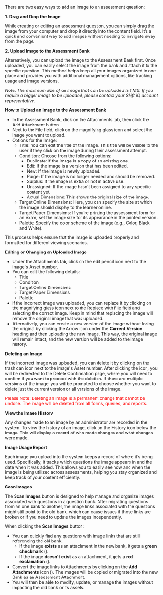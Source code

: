There are two easy ways to add an image to an assessment question:

**1. Drag and Drop the Image**

While creating or editing an assessment question, you can simply drag the image from your computer and drop it directly into the content field. It’s a quick and convenient way to add images without needing to navigate away from the page.

**2. Upload Image to the Assessment Bank**

Alternatively, you can upload the image to the Assessment Bank first. Once uploaded, you can easily select the image from the bank and attach it to the specific question. This method helps keep all your images organized in one place and provides you with additional management options, like tracking usage and image versions.

*Note:  The maximum size of an image that can be uploaded is 1 MB. If you require a bigger image to be uploaded, please contact your Shift iQ account representative.*

**How to Upload an Image to the Assessment Bank**
* In the Assessment Bank, click on the Attachments tab, then click the Add Attachment button.
* Next to the File field, click on the magnifying glass icon and select the image you want to upload.
* Options for the Image:
	* Title: You can edit the title of the image. This title will be visible to the user if they click on the image during their assessment attempt.
	* Condition: Choose from the following options:
		* Duplicate: If the image is a copy of an existing one.
		* Edit: If the image is a version that has been edited.
		* New: If the image is newly uploaded.
		* Purge: If the image is no longer needed and should be removed.
		* Surplus: If the image is extra or not in active use.
		* Unassigned: If the image hasn’t been assigned to any specific content yet.
		* Actual Dimensions: This shows the original size of the image.
	* Target Online Dimensions: Here, you can specify the size at which the image should display to the learner online.
	* Target Paper Dimensions: If you’re printing the assessment form for an exam, set the image size for its appearance in the printed version.
	* Palette: Specify the color scheme of the image (e.g., Color, Black and White).

This process helps ensure that the image is uploaded properly and formatted for different viewing scenarios.

**Editing or Changing an Uploaded Image**
* Under the Attachments tab, click on the edit pencil icon next to the image's Asset number.
* You can edit the following details:
	* Title
	* Condition
	* Target Online Dimensions
	* Target Paper Dimensions
	* Palette
* if the incorrect image was uploaded, you can replace it by clicking on the magnifying glass icon next to the Replace with File field and selecting the correct image. Keep in mind that replacing the image will remove the original image that was uploaded.
* Alternatively, you can create a new version of the image without losing the original by clicking the Arrow icon <i class="fas fa-arrow-alt-up"></i> under the **Current Version** heading and then uploading the new image. This way, the original image will remain intact, and the new version will be added to the image history.

**Deleting an Image**

If the incorrect image was uploaded, you can delete it by clicking on the trash can icon next to the image's Asset number. After clicking the icon, you will be redirected to the Delete Confirmation page, where you will need to confirm if you want to proceed with the deletion. If there are multiple versions of the image, you will be prompted to choose whether you want to delete just the current version or all versions of the image.

<span style="color:red">Please Note: Deleting an image is a permanent change that cannot be undone. The image will be deleted from all forms, queries, and reports.</span>

**View the Image History**

Any changes made to an image by an administrator are recorded in the system. To view the history of an image, click on the History icon <i class="far fa-history"></i> below the image. This will display a record of who made changes and what changes were made. 

**Image Usage Report**

Each image you upload into the system keeps a record of where it’s being used. Specifically, it tracks which questions the image appears in and the date when it was added. This allows you to easily see how and when the image is being utilized across assessments, helping you stay organized and keep track of your content efficiently.

**Scan Images** 

The **Scan Images** button is designed to help manage and organize images associated with questions in a question bank. After migrating questions from an one bank to another, the image links associated with the questions might still point to the old bank, which can cause issues if those links are broken or if you need to update the images independently.

When clicking the **Scan Images** button:
* You can quickly find any questions with image links that are still referencing the old bank.
	* If the image **exists** as an attachment in the new bank, it gets a **green checkmark** (<i class="far fa-check-circle"></i>).
	* If the image **doesn’t exist** as an attachment, it gets a **red exclamation** (<i class="far fa-exclamation-circle"></i>).
* Convert the image links to Attachments by clicking on the **Add Attachments** icon (<i class="fas fa-plus-circle"></i>). The images will be copied or migrated into the new Bank as an Assessment Attachment.
* You will then be able to modify, update, or manage the images without impacting the old bank or its assets.